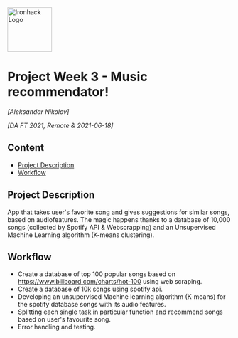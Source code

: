 <img src="https://bit.ly/2VnXWr2" alt="Ironhack Logo" width="100"/>

# Project Week 3 - Music recommendator!
*[Aleksandar Nikolov]*

*[DA FT 2021, Remote & 2021-06-18]*

## Content
- [Project Description](#project-description)
- [Workflow](#workflow)


## Project Description

App that takes user's favorite song and gives suggestions for similar songs, based on audiofeatures. The magic happens thanks to a database of 10,000 songs (collected by Spotify API & Webscrapping) and an Unsupervised Machine Learning algorithm (K-means clustering).

## Workflow

* Create a database of top 100 popular songs based on  https://www.billboard.com/charts/hot-100 using web scraping.
* Create a database of 10k songs using spotify api.
* Developing an unsupervised Machine learning algorithm (K-means) for the spotify database songs with its audio features.
* Splitting each single task in particular function and recommend songs based on user's favourite song.
* Error handling and testing.


